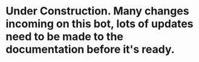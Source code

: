 # Under Construction. Many changes incoming on this bot, lots of updates need to be made to the documentation before it's ready.
